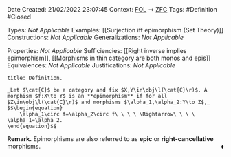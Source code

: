 <br />
<br />

Date Created: 21/02/2022 23:07:45
Context: [$\textrm{FOL}$](obsidian://open?file=First%20Order%20Logic)$\,\,\rightsquigarrow\,\,$[$\textrm{ZFC}$](obsidian://open?file=Zermelo-Fraenkel%20Set%20Theory%20with%20Choice)
Tags: #Definition #Closed 

Types: _Not Applicable_
Examples: [[Surjection iff epimorphism (Set Theory)]]
Constructions: _Not Applicable_
Generalizations: _Not Applicable_

Properties: _Not Applicable_
Sufficiencies: [[Right inverse implies epimorphism]], [[Morphisms in thin category are both monos and epis]]
Equivalences: _Not Applicable_
Justifications: _Not Applicable_

``` ad-Definition
title: Definition.

_Let $\cat{C}$ be a category and fix $X,Y\in\obj\l(\cat{C}\r)$. A morphism $f:X\to Y$ is an **epimorphism** if for all $Z\in\obj\l(\cat{C}\r)$ and morphisms $\alpha_1,\alpha_2:Y\to Z$,_
$$\begin{equation}
    \alpha_1\circ f=\alpha_2\circ f\ \ \ \ \Rightarrow\ \ \ \ \alpha_1=\alpha_2.
\end{equation}$$

```

**Remark.** Epimorphisms are also referred to as **epic** or **right-cancellative** morphisms.<span style="float:right;">$\blacklozenge$</span>
